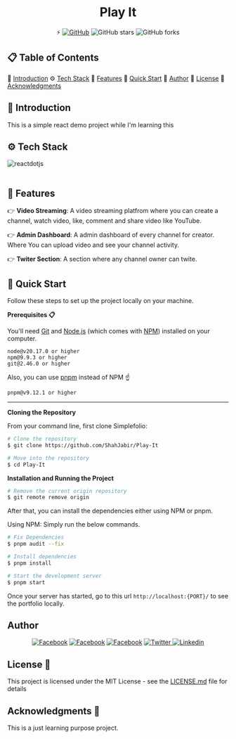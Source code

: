 <h1 align="center">Play It</h1>

<div align="center">

⚡️ [![GitHub](https://img.shields.io/github/license/ShahJabir/react-demo?color=blue)](https://github.com/ShahJabir/Play-It/blob/main/LICENSE) ![GitHub stars](https://img.shields.io/github/stars/ShahJabir/Play-It) ![GitHub forks](https://img.shields.io/github/forks/ShahJabir/Play-It)
</div>

## 📋 <a name="table">Table of Contents</a>

🤖 [Introduction](#introduction)
⚙️ [Tech Stack](#tech-stack)
🔋 [Features](#features)
🤸 [Quick Start](#quick-start)
🚀 [Author](#authors)
📄 [License](#license)
🎁 [Acknowledgments](#acknowledgments)


## <a name="introduction">🤖 Introduction</a>

This is a simple react demo project while I'm learning this

## <a name="tech-stack">⚙️ Tech Stack</a>

  <div>
    <img src="https://img.shields.io/badge/-React_JS-black?style=for-the-badge&logoColor=61DAFB&logo=react&color=000000" alt="reactdotjs" />
  </div> <br/>


## <a name="features">🔋 Features</a>

👉 **Video Streaming**: A video streaming platfrom where you can create a channel, watch video, like, comment and share video like YouTube.

👉 **Admin Dashboard**: A admin dashboard of every channel for creator. Where You can upload video and see your channel activity.

👉 **Twiter Section**: A section where any channel owner can twite.

## <a name="quick-start">🤸 Quick Start</a>

Follow these steps to set up the project locally on your machine.

**Prerequisites 📋**

You'll need [Git](https://git-scm.com) and [Node.js](https://nodejs.org/en/download/) (which comes with [NPM](http://npmjs.com)) installed on your computer.

```
node@v20.17.0 or higher
npm@9.9.3 or higher
git@2.46.0 or higher
```

Also, you can use [pnpm](https://pnpm.io/) instead of NPM ☝️

```
pnpm@v9.12.1 or higher
```

---

**Cloning the Repository**

From your command line, first clone Simplefolio:
<!-- # Clone the repository -->
```bash
# Clone the repository
$ git clone https://github.com/ShahJabir/Play-It
```
<!-- # Move into the repository -->
```bash
# Move into the repository
$ cd Play-It
```

**Installation and Running the Project**

<!-- # Remove the current origin repository -->
```bash
# Remove the current origin repository
$ git remote remove origin
```

After that, you can install the dependencies either using NPM or pnpm.

Using NPM: Simply run the below commands.

```bash
# Fix Dependencies
$ pnpm audit --fix
```

```bash
# Install dependencies
$ pnpm install
```

```bash
# Start the development server
$ pnpm start
```

Once your server has started, go to this url `http://localhost:{PORT}/` to see the portfolio locally.

## <a name="authors"> Author </a>

<p align="center">
<a href="https://shahjabir.netlify.app">
<img src="https://img.shields.io/badge/Website-ShahJabir-black" alt="Facebook" /></a>
<a href="https://github.com/ShahJabir">
<img src="https://img.shields.io/badge/Github-ShahJabir-white" alt="Facebook" /></a>
<a href="https://www.facebook.com/shah.jabir.90">
<img src="https://img.shields.io/badge/Facebook-ShahJabir-blue" alt="Facebook" /></a>
<a href="https://x.com/TaqiJabir">
<img src="https://img.shields.io/badge/X-TaqiJabir-black" alt="Twitter" />
<a href="https://www.linkedin.com/in/shah-jabir-taqi-a63653211/">
<img src="https://img.shields.io/badge/Linkedin-shahjabirtaqi-blue" alt="Linkedin" /></a>
</a>
</p>

## <a name="license">License 📄</a>

This project is licensed under the MIT License - see the [LICENSE.md](https://github.com/ShahJabir/Play-It/blob/main/LICENSE) file for details

## <a name="acknowledgments">Acknowledgments 🎁 </a>

This is a just learning purpose project.
